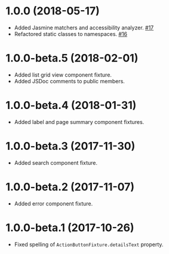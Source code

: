# 1.0.0 (2018-05-17)

- Added Jasmine matchers and accessibility analyzer. [#17](https://github.com/blackbaud/skyux-lib-testing/pull/17)
- Refactored static classes to namespaces. [#16](https://github.com/blackbaud/skyux-lib-testing/pull/16)

# 1.0.0-beta.5 (2018-02-01)

- Added list grid view component fixture.
- Added JSDoc comments to public members.

# 1.0.0-beta.4 (2018-01-31)

- Added label and page summary component fixtures.

# 1.0.0-beta.3 (2017-11-30)

- Added search component fixture.

# 1.0.0-beta.2 (2017-11-07)

- Added error component fixture.

# 1.0.0-beta.1 (2017-10-26)

- Fixed spelling of `ActionButtonFixture.detailsText` property.
